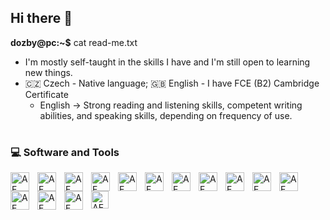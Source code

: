 ## Hi there 👋


**dozby@pc:~$** cat read-me.txt
- I'm mostly self-taught in the skills I have and I'm still open to learning new things.
- 🇨🇿 Czech - Native language; 🇬🇧 English - I have FCE (B2) Cambridge Certificate
  - English -> Strong reading and listening skills, competent writing abilities, and speaking skills, depending on frequency of use.


<!--
**blixyk/blixyk** is a ✨ _special_ ✨ repository because its `README.md` (this file) appears on your GitHub profile.

Notes:
Use this place to add many links on my projects I made etc.
Add link on something visual (project), you can play around with
- What (name and description), Why (Did you ever have blabla...) How (how to use/setup) 
- Use images

Here are some ideas to get you started:

- 🔭 I’m currently working on ...
- 🌱 I’m currently learning ...
- 👯 I’m looking to collaborate on ...
- 🤔 I’m looking for help with ...
- 💬 Ask me about ...
- 📫 How to reach me: ...
-->



#


<h3> 💻 Software and Tools </h3>

  <img align="left" alt="AE" width="30px" style="padding-right: 10px;" src="https://upload.wikimedia.org/wikipedia/commons/1/18/C_Programming_Language.svg" />
  <img align="left" alt="AE" width="30px" style="padding-right: 10px;" src="https://upload.wikimedia.org/wikipedia/commons/1/18/ISO_C%2B%2B_Logo.svg" />
  <img align="left" alt="AE" width="30px" style="padding-right: 10px;" src="https://cdn.jsdelivr.net/gh/devicons/devicon@latest/icons/linux/linux-original.svg" />
  <img align="left" alt="AE" width="30px" style="padding-right: 10px;" src="https://cdn.jsdelivr.net/gh/devicons/devicon@latest/icons/neovim/neovim-original.svg" />
  <img align="left" alt="AE" width="30px" style="padding-right: 10px;" src="https://cdn.jsdelivr.net/gh/devicons/devicon@latest/icons/inkscape/inkscape-original.svg" />
  <img align="left" alt="AE" width="30px" style="padding-right: 10px;" src="https://cdn.jsdelivr.net/gh/devicons/devicon@latest/icons/aftereffects/aftereffects-original.svg" />
  <img align="left" alt="AE" width="30px" style="padding-right: 10px;" src="https://cdn.jsdelivr.net/gh/devicons/devicon@latest/icons/photoshop/photoshop-original.svg" />
  <img align="left" alt="AE" width="30px" style="padding-right: 10px;" src="https://cdn.jsdelivr.net/gh/devicons/devicon@latest/icons/blender/blender-original.svg" />
  <img align="left" alt="AE" width="30px" style="padding-right: 10px;" src="https://cdn.jsdelivr.net/gh/devicons/devicon@latest/icons/vscode/vscode-original.svg" />
  <img align="left" alt="AE" width="30px" style="padding-right: 10px;" src="https://cdn.jsdelivr.net/gh/devicons/devicon@latest/icons/python/python-original.svg" />
  <!--<img align="left" alt="AE" width="30px" style="padding-right: 10px;" src="https://cdn.jsdelivr.net/gh/devicons/devicon@latest/icons/java/java-original.svg" /> -->
  <img align="left" alt="AE" width="30px" style="padding-right: 10px;" src="https://cdn4.iconfinder.com/data/icons/logos-and-brands/512/22_Apple_logo_logos-512.png"/>
  <img align="left" alt="AE" width="30px" style="padding-right: 10px;" src="https://cdn.jsdelivr.net/gh/devicons/devicon@latest/icons/javascript/javascript-original.svg" />
  <img align="left" alt="AE" width="30px" style="padding-right: 10px;" src="https://cdn.jsdelivr.net/gh/devicons/devicon@latest/icons/html5/html5-original.svg" />
  <img align="left" alt="AE" width="30px" style="padding-right: 10px;" src="https://cdn.jsdelivr.net/gh/devicons/devicon@latest/icons/css3/css3-original.svg" />
  <img align="left" alt="AE" width="28px" style="padding-right: 10px;" src="https://cdn.jsdelivr.net/gh/devicons/devicon@latest/icons/windows11/windows11-original.svg" />  

<br>

#



